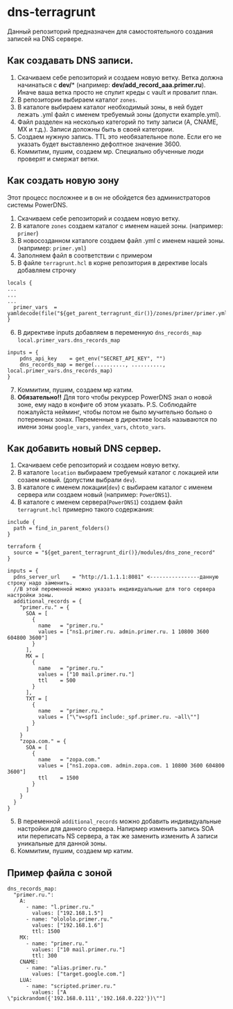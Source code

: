 # dns-terragrunt

Данный репозиторий предназначен для самостоятельного создания записей на DNS сервере.

## Как создавать DNS записи.

1. Скачиваем себе репозиторий и создаем новую ветку. Ветка должна начинаться с **dev/*** (например: **dev/add_record_aaa.primer.ru**). Иначе ваша ветка просто не спулит креды с vault и провалит план.
2. В репозитории выбираем каталог `zones`. 
3. В каталоге выбираем каталог необходимый зоны, в ней будет лежать .yml файл с именем требуемый зоны (допусти example.yml).
4. Файл разделен на несколько категорий по типу записи (A, CNAME, MX и т.д.). Записи доложны быть в своей категории.
5. Создаем нужную запись. TTL это необязательное поле. Если его не указать будет выставленно дефолтное значение 3600.
6. Коммитим, пушим, создаем мр. Специально обученные люди проверят и смержат ветки.

## Как создать новую зону

Этот процесс посложнее и в он не обойдется без администраторов системы PowerDNS.

1. Скачиваем себе репозиторий и создаем новую ветку.
2. В каталоге `zones` создаем каталог с именем нашей зоны. (например: `primer`)
3. В новосозданном каталоге создаем файл .yml с именем нашей зоны. (например: `primer.yml`)
4. Заполняем файл в соответствии с примером
5. В файле `terragrunt.hcl` в корне репозитория в дерективе locals добавляем строчку 
```
locals {
...
...
...
  primer_vars  = yamldecode(file("${get_parent_terragrunt_dir()}/zones/primer/primer.yml"))
}
```
6. В директиве inputs добавляем в переменную `dns_records_map` `local.primer_vars.dns_records_map`
```
inputs = {
    pdns_api_key    = get_env("SECRET_API_KEY", "")
    dns_records_map = merge(.........., .........., local.primer_vars.dns_records_map)
}
```
7. Коммитим, пушим, создаем мр катим.
8. **Обязательно!!** Для того чтобы рекурсер PowerDNS знал о новой зоне, ему надо в конфиге об этом указать.
P.S. Соблюдайте пожалуйста нейминг, чтобы потом не было мучительно больно о потеренных зонах. Переменные в директиве locals называются по имени зоны `google_vars`, `yandex_vars`, `chtoto_vars`.


## Как добавить новый DNS сервер.

1. Скачиваем себе репозиторий и создаем новую ветку.
2. В каталоге `location` выбирааем требуемый каталог с локацией или созаем новый. (допустим выбрали `dev`).
3. В каталоге с именем локации(`dev`) с выбираем каталог с именем сервера или создаем новый (например: `PowerDNS1`).
4. В каталоге с именем сервера(`PowerDNS1`) создаем файл `terragrunt.hcl` примерно такого содержания:
```
include {
  path = find_in_parent_folders()
}

terraform {
  source = "${get_parent_terragrunt_dir()}/modules/dns_zone_record"
}

inputs = {
  pdns_server_url    = "http://1.1.1.1:8081" <----------------данную строку надо заменить.
  //В этой переменной можно указать индивидуальные для того сервера настройки зоны.
  additional_records = {
    "primer.ru." = {
      SOA = [
        {
          name   = "primer.ru."
          values = ["ns1.primer.ru. admin.primer.ru. 1 10800 3600 604800 3600"]
        }
      ],
      MX = [
        {
          name   = "primer.ru."
          values = ["10 mail.primer.ru."]
          ttl    = 500
        }
      ],
      TXT = [
        {
          name   = "primer.ru."
          values = ["\"v=spf1 include:_spf.primer.ru. ~all\""]
        }
      ]
    }
    "zopa.com." = {
      SOA = [
        {
          name   = "zopa.com."
          values = ["ns1.zopa.com. admin.zopa.com. 1 10800 3600 604800 3600"]
          ttl    = 1500
        }
      ]  
    }
  }
}

```
5. В переменной `additional_records` можно добавить индивидуальные настройки для данного сервера. Напирмер изменить запись SOA или переписать NS сервера, а так же заменить изменить A записи уникальные для данной зоны.
6. Коммитим, пушим, создаем мр катим.

## Пример файла с зоной

```
dns_records_map:
  "primer.ru.":
    A:
      - name: "l.primer.ru."
        values: ["192.168.1.5"]
      - name: "olololo.primer.ru."
        values: ["192.168.1.6"]
        ttl: 1500
    MX:
      - name: "primer.ru."
        values: ["10 mail.primer.ru."]
        ttl: 300
    CNAME:
      - name: "alias.primer.ru."
        values: ["target.google.com."]
    LUA:
      - name: "scripted.primer.ru." 
        values: ["A \"pickrandom({'192.168.0.111','192.168.0.222'})\""]
```
